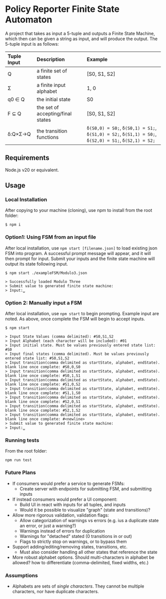 # Policy Reporter Finite State Automaton
A project that takes as input a 5-tuple and outputs a Finite State Machine, which then can be given a string as input, and will produce the output. The 5-tuple input is as follows:

| Tuple Input | Description                       | Example      |
| :---------- | :-------------------------------- | :----------- |
| Q           | a finite set of states            | [S0, S1, S2] |
| Σ           | a finite input alphabet           | 1, 0         |
| q0 ∈ Q      | the initial state                 | S0           |
| F ⊆ Q       | the set of accepting/final states | [S0, S1, S2] |
| δ:Q×Σ→Q     | the transition functions          | `δ(S0,0) = S0;`, `δ(S0,1) = S1;`, `δ(S1,0) = S2;`, `δ(S1,1) = S0;`, `δ(S2,0) = S1;`, `δ(S2,1) = S2;` |

## Requirements
Node.js v20 or equivalent.


## Usage

### Local Installation
After copying to your machine (cloning), use npm to install from the root folder:
```console
$ npm i
```

### Option1: Using FSM from an input file
After local installation, use `npm start [filename.json]` to load existing json FSM into program. A successful prompt message will appear, and it will then prompt for input. Submit your inputs and the finite state machine will output its state following input.

```console
$ npm start ./exampleFSM/Modulo3.json

> Successfully loaded Modulo Three
> Submit value to generated finite state machine:
> Input:␣
```

### Option 2: Manually input a FSM
After local installation, use `npm start` to begin prompting. Example input are noted. As above, once complete the FSM will begin to accept inputs.

```console
$ npm start

> Input State Values (comma delimited): #S0,S1,S2
> Input Alphabet (each character will be included): #01
> Input initial state. Must be values previously entered state list: #S0
> Input final states (comma delimited). Must be values previously entered state list: #S0,S1,S2
> Input transition(comma delimited as startState, alphabet, endState). blank line once complete: #S0,0,S0
> Input transition(comma delimited as startState, alphabet, endState). blank line once complete: #S0,1,S1
> Input transition(comma delimited as startState, alphabet, endState). blank line once complete: #S1,0,S2
> Input transition(comma delimited as startState, alphabet, endState). blank line once complete: #S1,1,S0
> Input transition(comma delimited as startState, alphabet, endState). blank line once complete: #S2,0,S1
> Input transition(comma delimited as startState, alphabet, endState). blank line once complete: #S2,1,S2
> Input transition(comma delimited as startState, alphabet, endState). blank line once complete: #<newline>
> Submit value to generated finite state machine:
> Input:␣
```

### Running tests
From the root folder:
```
npm run test
```

### Future Plans

* If consumers would prefer a service to generate FSMs:
  * Create server with endpoints for submitting FSM, and submitting inputs
* If instead consumers would prefer a UI component:
  * Build UI in react with inputs for all tuples, and inputs
  * Would it be possible to visualize "graph" (state and transitions)?
* Allow more rigorous validation, validation flags:
  * Allow categorization of warnings vs errors (e.g. ius a duplicate state an error, or just a warning?)
  * Warnings instead of errors for duplication
  * Warnings for "detached" stated (0 transitions in or out)
  * Flags to strictly stop on warnings, or to bypass them
* Support adding/editing/removing states, transitions, etc.
  * Must also consider handling all other states that reference the state
* More robust alphabet options. Should multi-characters in alphabet be allowed? how to differentiate (comma-delimited, fixed widths, etc.)

### Assumptions
* Alphabets are sets of *single characters*. They cannot be multiple characters, nor have duplicate characters.


